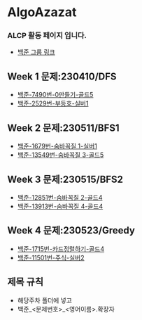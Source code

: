 # AlgoAzazat

### ALCP 활동 페이지 입니다.
- [백준 그룹 링크](https://www.acmicpc.net/group/17501)

## Week 1 문제:230410/DFS
- [백준-7490번-0만들기-골드5](https://www.acmicpc.net/problem/7490)
- [백준-2529번-부등호-실버1](https://www.acmicpc.net/problem/2529)
## Week 2 문제:230511/BFS1
- [백준-1679번-숨바꼭질 1-실버1](https://www.acmicpc.net/problem/1697)
- [백준-13549번-숨바꼭질 3-골드5](https://www.acmicpc.net/problem/13549)


## Week 3 문제:230515/BFS2
- [백준-12851번-숨바꼭질 2-골드4](https://www.acmicpc.net/problem/12851)
- [백준-13913번-숨바꼭질 4-골드4](https://www.acmicpc.net/problem/13913)

## Week 4 문제:230523/Greedy
- [백준-1715번-카드정렬하기-골드4](https://www.acmicpc.net/problem/1715)
- [백준-11501번-주식-실버2](https://www.acmicpc.net/problem/11501)
## 제목 규칙
- 해당주차 폴더에 넣고
- 백준_<문제번호>_<영어이름>.확장자
